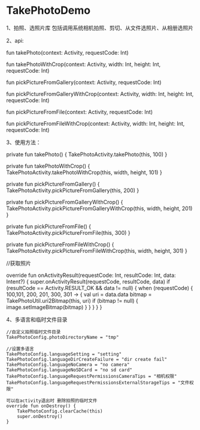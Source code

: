 # TakePhotoDemo
1、拍照、选照片库
包括调用系统相机拍照、剪切、从文件选照片、从相册选照片


2、api:

fun takePhoto(context: Activity, requestCode: Int)

fun takePhotoWithCrop(context: Activity, width: Int, height: Int, requestCode: Int)

fun pickPictureFromGallery(context: Activity, requestCode: Int)

fun pickPictureFromGalleryWithCrop(context: Activity, width: Int, height: Int, requestCode: Int)

fun pickPictureFromFile(context: Activity, requestCode: Int)

fun pickPictureFromFileWithCrop(context: Activity, width: Int, height: Int, requestCode: Int)


3、使用方法：

private fun takePhoto() {
    TakePhotoActivity.takePhoto(this, 100)
}

private fun takePhotoWithCrop() {
    TakePhotoActivity.takePhotoWithCrop(this, width, height, 101)
}

private fun pickPictureFromGallery() {
    TakePhotoActivity.pickPictureFromGallery(this, 200)
}

private fun pickPictureFromGalleryWithCrop() {
    TakePhotoActivity.pickPictureFromGalleryWithCrop(this, width, height, 201)
}

private fun pickPictureFromFile() {
    TakePhotoActivity.pickPictureFromFile(this, 300)
}

private fun pickPictureFromFileWithCrop() {
    TakePhotoActivity.pickPictureFromFileWithCrop(this, width, height, 301)
}


//获取照片

override fun onActivityResult(requestCode: Int, resultCode: Int, data: Intent?) {
    super.onActivityResult(requestCode, resultCode, data)
    if (resultCode == Activity.RESULT_OK && data != null) {
        when (requestCode) {
            100,101, 200, 201, 300, 301 -> {
                val uri = data.data
                bitmap = TakePhotoUtil.uri2Bitmap(this, uri)
                 if (bitmap != null) {
                     image.setImageBitmap(bitmap)
                 }
             }
        }
    }
}


4、多语言和临时文件目录

    //自定义拍照临时文件目录
    TakePhotoConfig.photoDirectoryName = "tmp"

    //设置多语言
    TakePhotoConfig.languageSetting = "setting"
    TakePhotoConfig.languageDirCreateFailure = "dir create fail"
    TakePhotoConfig.languageNoCamera = "no camera"
    TakePhotoConfig.languageNoSDCard = "no sd card"
    TakePhotoConfig.languageRequestPermissionsCameraTips = "相机权限"
    TakePhotoConfig.languageRequestPermissionsExternalStorageTips = "文件权限"

    可以在activity退出时 删除拍照的临时文件
    override fun onDestroy() {
        TakePhotoConfig.clearCache(this)
        super.onDestroy()
    }
